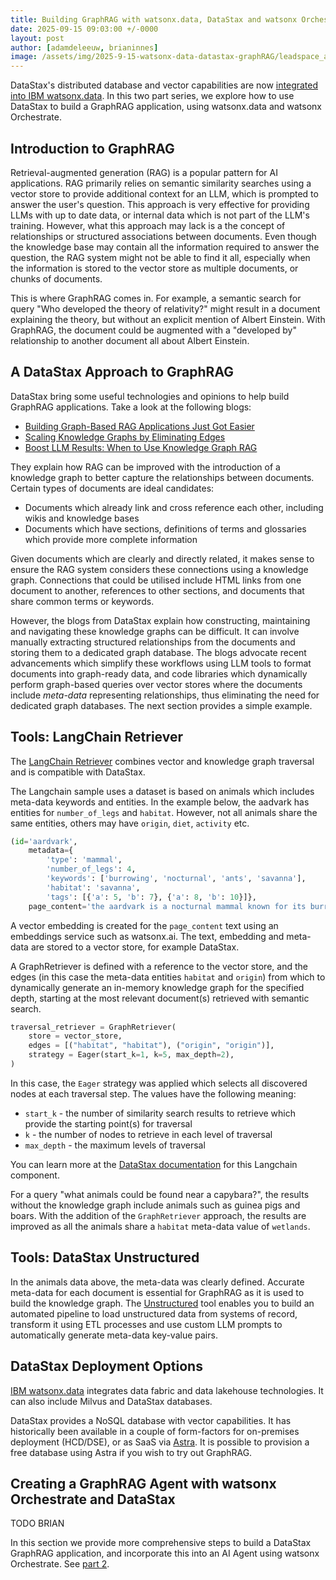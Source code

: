 ```yaml
---
title: Building GraphRAG with watsonx.data, DataStax and watsonx Orchestrate - part 1
date: 2025-09-15 09:03:00 +/-0000
layout: post
author: [adamdeleeuw, brianinnes]
image: /assets/img/2025-9-15-watsonx-data-datastax-graphRAG/leadspace_article.jpeg
---
```

DataStax's distributed database and vector capabilities are now [integrated into IBM watsonx.data](https://www.ibm.com/products/datastax). In this two part series, we explore how to use DataStax to build a GraphRAG application, using watsonx.data and watsonx Orchestrate.

## Introduction to GraphRAG

Retrieval-augmented generation (RAG) is a popular pattern for AI applications. RAG primarily relies on semantic similarity searches using a vector store to provide additional context for an LLM, which is prompted to answer the user's question. This approach is very effective for providing LLMs with up to date data, or internal data which is not part of the LLM's training. However, what this approach may lack is a the concept of relationships or structured associations between documents. Even though the knowledge base may contain all the information required to answer the question, the RAG system might not be able to find it all, especially when the information is stored to the vector store as multiple documents, or chunks of documents.

This is where GraphRAG comes in. For example, a semantic search for query "Who developed the theory of relativity?" might result in a document explaining the theory, but without an explicit mention of Albert Einstein. With GraphRAG, the document could be augmented with a "developed by" relationship to another document all about Albert Einstein. 

## A DataStax Approach to GraphRAG

DataStax bring some useful technologies and opinions to help build GraphRAG applications. Take a look at the following blogs:

- [Building Graph-Based RAG Applications Just Got Easier](https://thenewstack.io/building-graph-based-rag-applications-just-got-easier/)
- [Scaling Knowledge Graphs by Eliminating Edges](https://thenewstack.io/scaling-knowledge-graphs-by-eliminating-edges/)
- [Boost LLM Results: When to Use Knowledge Graph RAG](https://thenewstack.io/boost-llm-results-when-to-use-knowledge-graph-rag/)

They explain how RAG can be improved with the introduction of a knowledge graph to better capture the relationships between documents. Certain types of documents are ideal candidates:

- Documents which already link and cross reference each other, including wikis and knowledge bases
- Documents which have sections, definitions of terms and glossaries which provide more complete information

Given documents which are clearly and directly related, it makes sense to ensure the RAG system considers these connections using a knowledge graph. Connections that could be utilised include HTML links from one document to another, references to other sections, and documents that share common terms or keywords.

However, the blogs from DataStax explain how constructing, maintaining and navigating these knowledge graphs can be difficult. It can involve manually extracting structured relationships from the documents and storing them to a dedicated graph database. The blogs advocate recent advancements which simplify these workflows using LLM tools to format documents into graph-ready data, and code libraries which dynamically perform graph-based queries over vector stores where the documents include *meta-data* representing relationships, thus eliminating the need for dedicated graph databases. The next section provides a simple example.

## Tools: LangChain Retriever

The [LangChain Retriever](https://python.langchain.com/docs/integrations/retrievers/graph_rag/?vector-store=astra-db) combines vector and knowledge graph traversal and is compatible with DataStax.

The Langchain sample uses a dataset is based on animals which includes meta-data keywords and entities. In the example below, the aadvark has entities for `number_of_legs` and `habitat`. However, not all animals share the same entities, others may have `origin`, `diet`, `activity` etc.

```python
(id='aardvark', 
    metadata={
        'type': 'mammal', 
        'number_of_legs': 4, 
        'keywords': ['burrowing', 'nocturnal', 'ants', 'savanna'], 
        'habitat': 'savanna', 
        'tags': [{'a': 5, 'b': 7}, {'a': 8, 'b': 10}]}, 
    page_content='the aardvark is a nocturnal mammal known for its burrowing habits and long snout used to sniff out ants.')
```

A vector embedding is created for the `page_content` text using an embeddings service such as watsonx.ai. The text, embedding and meta-data are stored to a vector store, for example DataStax.

A GraphRetriever is defined with a reference to the vector store, and the edges (in this case the meta-data entities `habitat` and `origin`) from which to dynamically generate an in-memory knowledge graph for the specified depth, starting at the most relevant document(s) retrieved with semantic search.

```python
traversal_retriever = GraphRetriever(
    store = vector_store,
    edges = [("habitat", "habitat"), ("origin", "origin")],
    strategy = Eager(start_k=1, k=5, max_depth=2),
)
```

In this case, the `Eager` strategy was applied which selects all discovered nodes at each traversal step. The values have the following meaning:

- `start_k` - the number of similarity search results to retrieve which provide the starting point(s) for traversal
- `k` - the number of nodes to retrieve in each level of traversal
- `max_depth` - the maximum levels of traversal

You can learn more at the [DataStax documentation](https://datastax.github.io/graph-rag/reference/graph_retriever/) for this Langchain component.

For a query "what animals could be found near a capybara?", the results without the knowledge graph include animals such as guinea pigs and boars. With the addition of the `GraphRetriever` approach, the results are improved as all the animals share a `habitat` meta-data value of `wetlands`.

## Tools: DataStax Unstructured

In the animals data above, the meta-data was clearly defined. Accurate meta-data for each document is essential for GraphRAG as it is used to build the knowledge graph. The [Unstructured](https://docs.unstructured.io/welcome) tool enables you to build an automated pipeline to load unstructured data from systems of record, transform it using ETL processes and use custom LLM prompts to automatically generate meta-data key-value pairs.

## DataStax Deployment Options

[IBM watsonx.data](https://www.ibm.com/products/watsonx-data) integrates data fabric and data lakehouse technologies. It can also include Milvus and DataStax databases.

DataStax provides a NoSQL database with vector capabilities. It has historically been available in a couple of form-factors for on-premises deployment (HCD/DSE), or as SaaS via [Astra](https://accounts.datastax.com/). It is possible to provision a free database using Astra if you wish to try out GraphRAG.

## Creating a GraphRAG Agent with watsonx Orchestrate and DataStax

TODO BRIAN

In this section we provide more comprehensive steps to build a DataStax GraphRAG application, and incorporate this into an AI Agent using watsonx Orchestrate. See [part 2](https://deleeuw.me.uk/posts/2025-9-15-watsonx-data-datastax-graphRAG-part2/).
